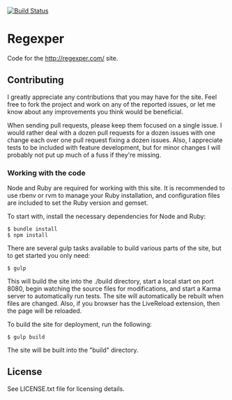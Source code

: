 [![Build Status](https://travis-ci.org/javallone/regexper.png)](https://travis-ci.org/javallone/regexper)

# Regexper

Code for the http://regexper.com/ site.

## Contributing

I greatly appreciate any contributions that you may have for the site. Feel free to fork the project and work on any of the reported issues, or let me know about any improvements you think would be beneficial.

When sending pull requests, please keep them focused on a single issue. I would rather deal with a dozen pull requests for a dozen issues with one change each over one pull request fixing a dozen issues. Also, I appreciate tests to be included with feature development, but for minor changes I will probably not put up much of a fuss if they're missing.

### Working with the code

Node and Ruby are required for working with this site. It is recommended to use rbenv or rvm to manage your Ruby installation, and configuration files are included to set the Ruby version and gemset.

To start with, install the necessary dependencies for Node and Ruby:

    $ bundle install
    $ npm install

There are several gulp tasks available to build various parts of the site, but to get started you only need:

    $ gulp

This will build the site into the ./build directory, start a local start on port 8080, begin watching the source files for modifications, and start a Karma server to automatically run tests. The site will automatically be rebuilt when files are changed. Also, if you browser has the LiveReload extension, then the page will be reloaded.

To build the site for deployment, run the following:

    $ gulp build

The site will be built into the "build" directory.

## License

See LICENSE.txt file for licensing details.
